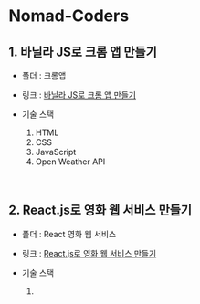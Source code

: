 # Nomad-Coders
## 1. 바닐라 JS로 크롬 앱 만들기
- 폴더 : 크롬앱
- 링크 : [바닐라 JS로 크롬 앱 만들기](https://nomadcoders.co/javascript-for-beginners?utm_medium=website&utm_source=webpage&utm_campaign=roadmap)
- 기술 스택   

   1) HTML
   2) CSS
   3) JavaScript
   4) Open Weather API

<br>

## 2. React.js로 영화 웹 서비스 만들기
- 폴더 : React 영화 웹 서비스
- 링크 : [React.js로 영화 웹 서비스 만들기](https://nomadcoders.co/react-for-beginners?utm_medium=website&utm_source=webpage&utm_campaign=roadmap)
- 기술 스택

   1) 

